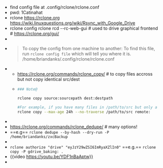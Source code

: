 - find config file at .config/rclone/rclone.conf
- pwd: 1Catinahat
- rclone  https://rclone.org
       https://wiki.linuxquestions.org/wiki/Rsync_with_Google_Drive
- rclone config
  rclone rcd --rc-web-gui    # used to drive graphical frontend  # https://rclone.org/gui/
-
- > To copy the config from one machine to another:
  To find this file, run `rclone config file` which will tell you where it is.
  /home/briandanks/.config/rclone/rclone.conf
-
	- https://rclone.org/commands/rclone_copy/     # to copy files accross but not copy identical src/dest
	- ```bash
	  ### Note@ 
	  
	  rclone copy source:sourcepath dest:destpath
	  
	  #For example, if you have many files in /path/to/src but only a few of them change every day, you can copy all the files which have changed recently very efficiently like this:
	  rclone copy --max-age 24h --no-traverse /path/to/src remote:
	  
	  ```
-
- https://rclone.org/commands/rclone_dedupe/  # many options!
- ==e.g== `rclone dedupe --by-hash --dry-run -P  /home/briandanks/zxcBackup`
-
- `rclone authorize "drive" "eyJzY29wZSI6ImRyaXZlIn0"`
  ==e.g.== `rclone copy -P gdrive_baking: .`
- {{video https://youtu.be/YDF1nBaAptw}}
-